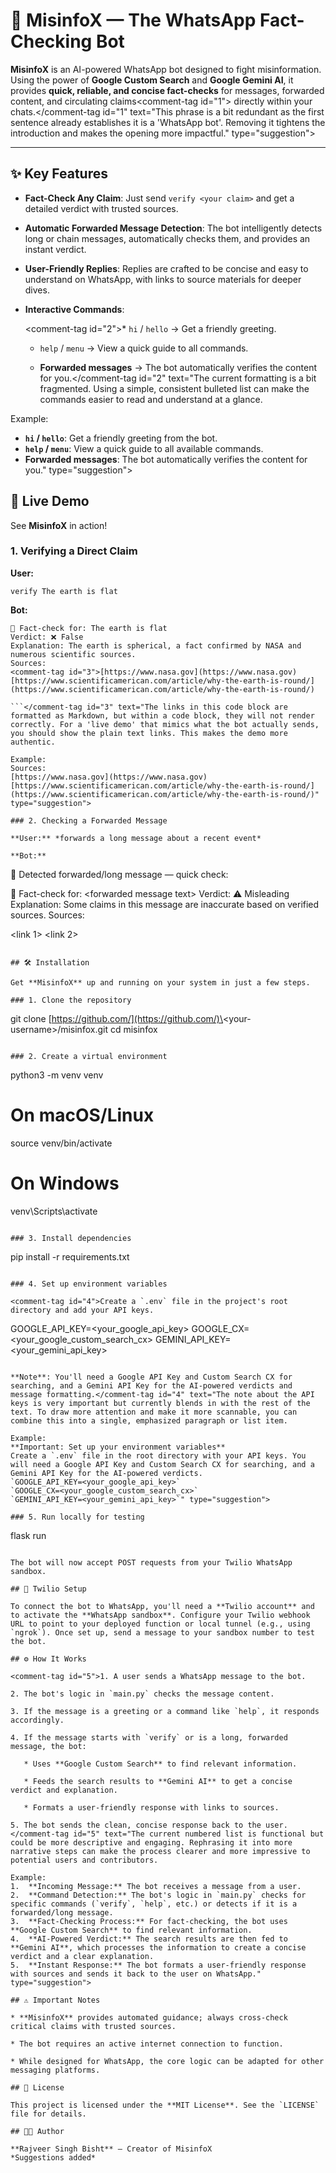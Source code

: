 # 🚀 MisinfoX — The WhatsApp Fact-Checking Bot

**MisinfoX** is an AI-powered WhatsApp bot designed to fight misinformation. Using the power of **Google Custom Search** and **Google Gemini AI**, it provides **quick, reliable, and concise fact-checks** for messages, forwarded content, and circulating claims\<comment-tag id="1"\> directly within your chats.\</comment-tag id="1" text="This phrase is a bit redundant as the first sentence already establishes it is a 'WhatsApp bot'. Removing it tightens the introduction and makes the opening more impactful." type="suggestion"\>

-----

## ✨ Key Features

  * **Fact-Check Any Claim**: Just send `verify <your claim>` and get a detailed verdict with trusted sources.

  * **Automatic Forwarded Message Detection**: The bot intelligently detects long or chain messages, automatically checks them, and provides an instant verdict.

  * **User-Friendly Replies**: Replies are crafted to be concise and easy to understand on WhatsApp, with links to source materials for deeper dives.

  * **Interactive Commands**:

    \<comment-tag id="2"\>\* `hi` / `hello` → Get a friendly greeting.

      * `help` / `menu` → View a quick guide to all commands.

      * **Forwarded messages** → The bot automatically verifies the content for you.\</comment-tag id="2" text="The current formatting is a bit fragmented. Using a simple, consistent bulleted list can make the commands easier to read and understand at a glance.

Example:

  * **`hi` / `hello`**: Get a friendly greeting from the bot.
  * **`help` / `menu`**: View a quick guide to all available commands.
  * **Forwarded messages**: The bot automatically verifies the content for you." type="suggestion"\>

## 🎯 Live Demo

See **MisinfoX** in action\!

### 1\. Verifying a Direct Claim

**User:**

```
verify The earth is flat

```

**Bot:**

````
📰 Fact-check for: The earth is flat
Verdict: ❌ False
Explanation: The earth is spherical, a fact confirmed by NASA and numerous scientific sources.
Sources:
<comment-tag id="3">[https://www.nasa.gov](https://www.nasa.gov)
[https://www.scientificamerican.com/article/why-the-earth-is-round/](https://www.scientificamerican.com/article/why-the-earth-is-round/)

```</comment-tag id="3" text="The links in this code block are formatted as Markdown, but within a code block, they will not render correctly. For a 'live demo' that mimics what the bot actually sends, you should show the plain text links. This makes the demo more authentic.

Example:
Sources:
[https://www.nasa.gov](https://www.nasa.gov)
[https://www.scientificamerican.com/article/why-the-earth-is-round/](https://www.scientificamerican.com/article/why-the-earth-is-round/)" type="suggestion">

### 2. Checking a Forwarded Message

**User:** *forwards a long message about a recent event*

**Bot:**

````

📨 Detected forwarded/long message — quick check:

📰 Fact-check for: \<forwarded message text\>
Verdict: ⚠️ Misleading
Explanation: Some claims in this message are inaccurate based on verified sources.
Sources:

\<link 1\>
\<link 2\>

```

## 🛠️ Installation

Get **MisinfoX** up and running on your system in just a few steps.

### 1. Clone the repository

```

git clone [https://github.com/](https://github.com/)\<your-username\>/misinfox.git
cd misinfox

```

### 2. Create a virtual environment

```

python3 -m venv venv

# On macOS/Linux

source venv/bin/activate

# On Windows

venv\\Scripts\\activate

```

### 3. Install dependencies

```

pip install -r requirements.txt

```

### 4. Set up environment variables

<comment-tag id="4">Create a `.env` file in the project's root directory and add your API keys.

```

GOOGLE\_API\_KEY=\<your\_google\_api\_key\>
GOOGLE\_CX=\<your\_google\_custom\_search\_cx\>
GEMINI\_API\_KEY=\<your\_gemini\_api\_key\>

```

**Note**: You'll need a Google API Key and Custom Search CX for searching, and a Gemini API Key for the AI-powered verdicts and message formatting.</comment-tag id="4" text="The note about the API keys is very important but currently blends in with the rest of the text. To draw more attention and make it more scannable, you can combine this into a single, emphasized paragraph or list item.

Example:
**Important: Set up your environment variables**
Create a `.env` file in the root directory with your API keys. You will need a Google API Key and Custom Search CX for searching, and a Gemini API Key for the AI-powered verdicts.
`GOOGLE_API_KEY=<your_google_api_key>`
`GOOGLE_CX=<your_google_custom_search_cx>`
`GEMINI_API_KEY=<your_gemini_api_key>`" type="suggestion">

### 5. Run locally for testing

```

flask run

```

The bot will now accept POST requests from your Twilio WhatsApp sandbox.

## 📱 Twilio Setup

To connect the bot to WhatsApp, you'll need a **Twilio account** and to activate the **WhatsApp sandbox**. Configure your Twilio webhook URL to point to your deployed function or local tunnel (e.g., using `ngrok`). Once set up, send a message to your sandbox number to test the bot.

## ⚙️ How It Works

<comment-tag id="5">1. A user sends a WhatsApp message to the bot.

2. The bot's logic in `main.py` checks the message content.

3. If the message is a greeting or a command like `help`, it responds accordingly.

4. If the message starts with `verify` or is a long, forwarded message, the bot:

   * Uses **Google Custom Search** to find relevant information.

   * Feeds the search results to **Gemini AI** to get a concise verdict and explanation.

   * Formats a user-friendly response with links to sources.

5. The bot sends the clean, concise response back to the user.</comment-tag id="5" text="The current numbered list is functional but could be more descriptive and engaging. Rephrasing it into more narrative steps can make the process clearer and more impressive to potential users and contributors.

Example:
1.  **Incoming Message:** The bot receives a message from a user.
2.  **Command Detection:** The bot's logic in `main.py` checks for specific commands (`verify`, `help`, etc.) or detects if it is a forwarded/long message.
3.  **Fact-Checking Process:** For fact-checking, the bot uses **Google Custom Search** to find relevant information.
4.  **AI-Powered Verdict:** The search results are then fed to **Gemini AI**, which processes the information to create a concise verdict and a clear explanation.
5.  **Instant Response:** The bot formats a user-friendly response with sources and sends it back to the user on WhatsApp." type="suggestion">

## ⚠️ Important Notes

* **MisinfoX** provides automated guidance; always cross-check critical claims with trusted sources.

* The bot requires an active internet connection to function.

* While designed for WhatsApp, the core logic can be adapted for other messaging platforms.

## 📝 License

This project is licensed under the **MIT License**. See the `LICENSE` file for details.

## 👨‍💻 Author

**Rajveer Singh Bisht** — Creator of MisinfoX
*Suggestions added*
```
